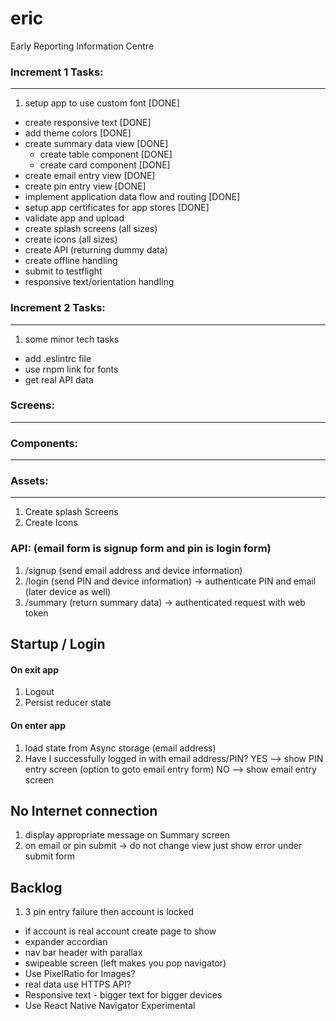 # eric
Early Reporting Information Centre

### Increment 1 Tasks:
---
1. setup app to use custom font [DONE]
* create responsive text [DONE]
* add theme colors [DONE]
* create summary data view [DONE]
  * create table component [DONE]
  * create card component [DONE]
* create email entry view [DONE]
* create pin entry view [DONE]
* implement application data flow and routing [DONE]
* setup app certificates for app stores [DONE]
* validate app and upload
* create splash screens (all sizes)
* create icons (all sizes)
* create API (returning dummy data)
* create offline handling
* submit to testflight
* responsive text/orientation handling

### Increment 2 Tasks:
---
1. some minor tech tasks
  * add .eslintrc file
  * use rnpm link for fonts
* get real API data

### Screens:
---

### Components:
---

### Assets:
---
1. Create splash Screens
2. Create Icons

### API: (email form is signup form and pin is login form)
1. /signup (send email address and device information)
2. /login (send PIN and device information) -> authenticate PIN and email (later device as well)
3. /summary (return summary data) -> authenticated request with web token

## Startup / Login

#### On exit app
1. Logout
2. Persist reducer state
#### On enter app
1. load state from Async storage (email address)
2. Have I successfully logged in with email address/PIN?
  YES --> show PIN entry screen (option to goto email entry form)
  NO --> show email entry screen

## No Internet connection
1. display appropriate message on Summary screen
2. on email or pin submit -> do not change view just show error under submit form

## Backlog

1. 3 pin entry failure then account is locked
* if account is real account create page to show
* expander accordian
* nav bar header with parallax
* swipeable screen (left makes you pop navigator)
* Use PixelRatio for Images?
* real data use HTTPS API?
* Responsive text - bigger text for bigger devices
* Use React Native Navigator Experimental
